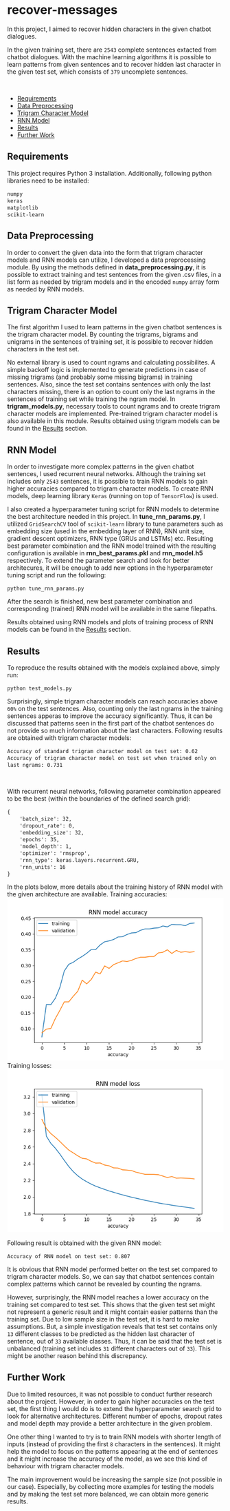 # recover-messages
In this project, I aimed to recover hidden characters in the given chatbot dialogues. 

In the given training set, there are ```2543``` complete sentences extacted from chatbot dialogues. With the machine learning algorithms it is possible to learn patterns from given sentences and to recover hidden last character in the given test set, which consists of ```379``` uncomplete sentences.

<br/>

  * [Requirements](#requirements)
  * [Data Preprocessing](#data-preprocessing)
  * [Trigram Character Model](#trigram-character-model)
  * [RNN Model](#rnn-model)
  * [Results](#results)
  * [Further Work](#further-work)

## Requirements
This project requires Python 3 installation. Additionally, following python libraries need to be installed:
```
numpy
keras
matplotlib
scikit-learn
```

## Data Preprocessing
In order to convert the given data into the form that trigram character models and RNN models can utilize, I developed a data preprocessing module. By using the methods defined in **data_preprocessing.py**, it is possible to extract training and test sentences from the given .csv files, in a list form as needed by trigram models and in the encoded ```numpy``` array form as needed by RNN models.

## Trigram Character Model
The first algorithm I used to learn patterns in the given chatbot sentences is the trigram character model. By counting the trigrams, bigrams and unigrams in the sentences of training set, it is possible to recover hidden characters in the test set.

No external library is used to count ngrams and calculating possibilites. A simple backoff logic is implemented to generate predictions in case of missing trigrams (and probably some missing bigrams) in training sentences. Also, since the test set contains sentences with only the last characters missing, there is an option to count only the last ngrams in the sentences of training set while training the ngram model. In **trigram_models.py**, necessary tools to count ngrams and to create trigram character models are implemented. Pre-trained trigram character model is also available in this module.  Results obtained using trigram models can be found in the [Results](#results) section. 

## RNN Model
In order to investigate more complex patterns in the given chatbot sentences, I used recurrent neural networks. Although the training set includes only ```2543``` sentences, it is possible to train RNN models to gain higher accuracies compared to trigram character models. To create RNN models, deep learning library ```Keras``` (running on top of ```TensorFlow```) is used.  

I also created a hyperparameter tuning script for RNN models to determine the best architecture needed in this project. In **tune_rnn_params.py**, I utilized ```GridSearchCV``` tool of ```scikit-learn``` library to tune parameters such as embedding size (used in the embedding layer of RNN), RNN unit size, gradient descent optimizers, RNN type (GRUs and LSTMs) etc. Resulting best parameter combination and the RNN model trained with the resulting configuration is available in **rnn_best_params.pkl** and **rnn_model.h5** respectively. To extend the parameter search and look for better architecures, it will be enough to add new options in the hyperparameter tuning script and run the following:
```
python tune_rnn_params.py
``` 

After the search is finished, new best parameter combination and corresponding (trained) RNN model will be available in the same filepaths.
<br>

Results obtained using RNN models and plots of training process of RNN models can be found in the [Results](#results) section.

## Results
To reproduce the results obtained with the models explained above, simply run:
```
python test_models.py
```

Surprisingly, simple trigram character models can reach accuracies above ```60%``` on the test sentences. Also, counting only the last ngrams in the training sentences apperas to improve the accuracy significantly. Thus, it can be discussed that patterns seen in the first part of the chatbot sentences do not provide so much information about the last characters. Following results are obtained with trigram character models:
```
Accuracy of standard trigram character model on test set: 0.62
Accuracy of trigram character model on test set when trained only on last ngrams: 0.731
```
<br>

With recurrent neural networks, following parameter combination appeared to be the best (within the boundaries of the defined search grid):
```
{
	'batch_size': 32,
 	'dropout_rate': 0,
	'embedding_size': 32,
	'epochs': 35,
	'model_depth': 1,
	'optimizer': 'rmsprop',
	'rnn_type': keras.layers.recurrent.GRU,
	'rnn_units': 16
}
```

In the plots below, more details about the training history of RNN model with the given architecture are available.
Training accuracies:
![accuracies](plots/rnn_accuracy.png)
<br>
Training losses:
![accuracies](plots/rnn_loss.png)
<br>

Following result is obtained with the given RNN model:
```
Accuracy of RNN model on test set: 0.807
```

It is obvious that RNN model performed better on the test set compared to trigram character models. So, we can say that chatbot sentences contain complex patterns which cannot be revealed by counting the ngrams. 

However, surprisingly, the RNN model reaches a lower accuracy on the training set compared to test set. This shows that the given test set might not represent a generic result and it might contain easier patterns than the training set. Due to low sample size in the test set, it is hard to make assumptions. But, a simple investigation reveals that test set contains only ```13``` different classes to be predicted as the hidden last character of sentence, out of ```33``` available classes. Thus, it can be said that the test set is unbalanced (training set includes ```31``` different characters out of ```33```). This might be another reason behind this discrepancy.

## Further Work
Due to limited resources, it was not possible to conduct further research about the project. However, in order to gain higher accuracies on the test set, the first thing I would do is to extend the hyperparameter search grid to look for alternative architectures. Different number of epochs, dropout rates and model depth may provide a better architecture in the given problem.

One other thing I wanted to try is to train RNN models with shorter length of inputs (instead of providing the first ```8``` characters in the sentences). It might help the model to focus on the patterns appearing at the end of sentences and it might increase the accuracy of the model, as we see this kind of behaviour with trigram character models.

The main improvement would be increasing the sample size (not possible in our case). Especially, by collecting more examples for testing the models and by making the test set more balanced, we can obtain more generic results.
